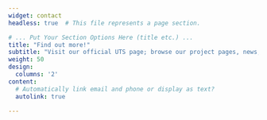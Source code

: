 ```yaml
---
widget: contact
headless: true  # This file represents a page section.

# ... Put Your Section Options Here (title etc.) ...
title: "Find out more!"
subtitle: "Visit our official UTS page; browse our project pages, news, and authors on this site; or follow us on twitter, linkedin, or youtube."
weight: 50
design:
  columns: '2'
content:
  # Automatically link email and phone or display as text?
  autolink: true

---
```



